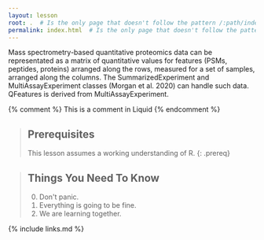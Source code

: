 ```yaml
---
layout: lesson
root: .  # Is the only page that doesn't follow the pattern /:path/index.html
permalink: index.html  # Is the only page that doesn't follow the pattern /:path/index.html
---
```


Mass spectrometry-based quantitative proteomics data can be representated as a matrix of quantitative values for features (PSMs, peptides, proteins) arranged along the rows, measured for a set of samples, arranged along the columns. The SummarizedExperiment and MultiAssayExperiment classes (Morgan et al. 2020) can handle such data. QFeatures is derived from MultiAssayExperiment.

{% comment %} This is a comment in Liquid {% endcomment %}

> ## Prerequisites
>
> This lesson assumes a working understanding of R.
{: .prereq}

> ## Things You Need To Know
>
> 0.  Don't panic.
> 1.  Everything is going to be fine.
> 2.  We are learning together.

{% include links.md %}
